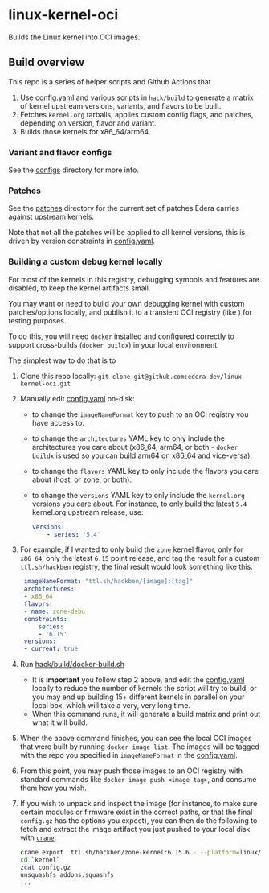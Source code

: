# linux-kernel-oci

Builds the Linux kernel into OCI images.

## Build overview

This repo is a series of helper scripts and Github Actions that

1. Use [config.yaml](config.yaml) and various scripts in `hack/build` to generate a matrix of kernel upstream versions, variants, and flavors to be built.
1. Fetches `kernel.org` tarballs, applies custom config flags, and patches, depending on version, flavor and variant.
1. Builds those kernels for x86_64/arm64.

### Variant and flavor configs

See the [configs](configs/README.md) directory for more info.

### Patches

See the [patches](patches) directory for the current set of patches Edera carries against upstream kernels.

Note that not all the patches will be applied to all kernel versions, this is driven by version constraints in [config.yaml](config.yaml).


### Building a custom debug kernel locally

For most of the kernels in this registry, debugging symbols and features are disabled, to keep the kernel artifacts small.

You may want or need to build your own debugging kernel with custom patches/options locally, and publish it to a transient OCI registry (like [](ttl.sh)) for testing purposes.

To do this, you will need `docker` installed and configured correctly to support cross-builds (`docker buildx`) in your local environment.

The simplest way to do that is to

1. Clone this repo locally: `git clone git@github.com:edera-dev/linux-kernel-oci.git`
1. Manually edit [config.yaml](config.yaml) on-disk:
   - to change the `imageNameFormat` key to push to an OCI registry you have access to.
   - to change the `architectures` YAML key to only include the architectures you care about (x86_64, arm64, or both - `docker buildx` is used so you can build arm64 on x86_64 and vice-versa).
   - to change the `flavors` YAML key to only include the flavors you care about (host, or zone, or both).
   - to change the `versions` YAML key to only include the `kernel.org` versions you care about. For instance, to only build the latest `5.4` kernel.org upstream release, use:

        ```yaml
        versions:
            - series: '5.4'
        ```

1. For example, if I wanted to only build the `zone` kernel flavor, only for `x86_64`, only the latest `6.15` point release, and tag the result for a custom `ttl.sh/hackben` registry, the final result would look something like this:

   ```yaml
    imageNameFormat: "ttl.sh/hackben/[image]:[tag]"
    architectures:
    - x86_64
    flavors:
    - name: zone-debu
    constraints:
        series:
        - '6.15'
    versions:
    - current: true
   ```

1. Run [hack/build/docker-build.sh](hack/build/docker-build.sh)
   - It is **important** you follow step 2 above, and edit the [config.yaml](config.yaml) locally to reduce the number of kernels the script will try to build, or you may end up building 15+ different kernels in parallel on your local box, which will take a very, very long time.
   - When this command runs, it will generate a build matrix and print out what it will build.
1. When the above command finishes, you can see the local OCI images that were built by running `docker image list`. The images will be tagged with the repo you specified in `imageNameFormat` in the [config.yaml](config.yaml).
1. From this point, you may push those images to an OCI registry with standard commands like `docker image push <image tag>`, and consume them how you wish.
1. If you wish to unpack and inspect the image (for instance, to make sure certain modules or firmware exist in the correct paths, or that the final `config.gz` has the options you expect), you can then do the following to fetch and extract the image artifact you just pushed to your local disk with [`crane`](https://github.com/google/go-containerregistry/blob/main/cmd/crane/README.md):

    ```sh
    crane export  ttl.sh/hackben/zone-kernel:6.15.6 - --platform=linux/amd64 | tar --keep-directory-symlink -xf - -C .
    cd `kernel`
    zcat config.gz
    unsquashfs addons.squashfs
    ...
    ```
